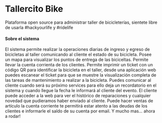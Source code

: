 # Tallercito Bike
Plataforma open source para administrar taller de bicicleterías, sientete libre de usarla #hackyourlife y #ridelife
#### Sobre el sistema

El sistema permite realizar la operaciones diarias de ingreso y egreso de bicicletas al taller comunicando al cliente el estado de su bicicleta.
Posee un mapa para visualizar los puntos de entrega de las biciceltas.
Permite llevar la cuenta corrienta de los clientes.
Permite imprimir un ticket con un código QR para identificar la bicicleta en el taller, desde una aplicación web puedes escanear el ticket para que se muestre la visualización completa de las tareas de mantenimiento a realizar a la bicicleta.
Puedes comunicar al cliente cuando será su próximo services para ello deja un recordatorio en el sistema y cuando llegue la fecha le informará al cliente del evento.
El cliente puede acceder a la web para ver el histórico de reparaciones y cualquier novedad que pudieramos haber enviado al cliente.
Puede hacer ventas de artículo la cuenta corriente te permitirá estar atento a las deudas de los clientes e informarle el saldo de su cuenta por email.
Y mucho mas... ahora a rodar!

